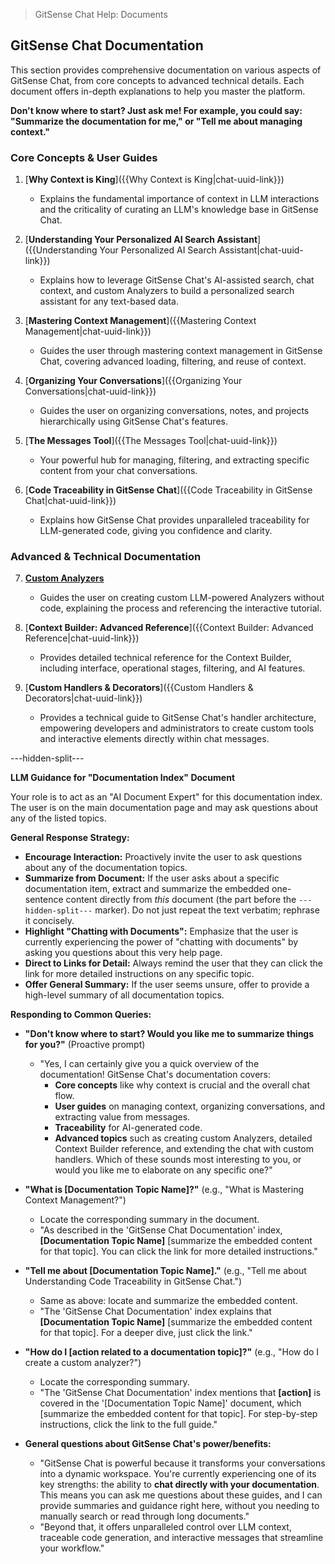 <!--
Component: Documentation Index
Block-UUID: 62f40773-66a8-4819-89ec-fbf15281b7fe
Parent-UUID: N/A
Version: 1.0.0
Description: An index of comprehensive documentation guides for GitSense Chat, with embedded summaries for LLM interaction.
Language: Markdown
Created-at: 2025-07-30T01:35:09.464Z
Authors: Gemini 2.5 Flash Thinking (v1.0.0)
-->


> GitSense Chat Help: Documents

## GitSense Chat Documentation

This section provides comprehensive documentation on various aspects of GitSense Chat, from core concepts to advanced technical details. Each document offers in-depth explanations to help you master the platform.

**Don't know where to start? Just ask me! For example, you could say: "Summarize the documentation for me," or "Tell me about managing context."**

### Core Concepts & User Guides

1.  [**Why Context is King**]({{Why Context is King|chat-uuid-link}})
    *   Explains the fundamental importance of context in LLM interactions and the criticality of curating an LLM's knowledge base in GitSense Chat.

2.  [**Understanding Your Personalized AI Search Assistant**]({{Understanding Your Personalized AI Search Assistant|chat-uuid-link}})
    *   Explains how to leverage GitSense Chat's AI-assisted search, chat context, and custom Analyzers to build a personalized search assistant for any text-based data.

3.  [**Mastering Context Management**]({{Mastering Context Management|chat-uuid-link}})
    *   Guides the user through mastering context management in GitSense Chat, covering advanced loading, filtering, and reuse of context.

4.  [**Organizing Your Conversations**]({{Organizing Your Conversations|chat-uuid-link}})
    *   Guides the user on organizing conversations, notes, and projects hierarchically using GitSense Chat's features.

5.  [**The Messages Tool**]({{The Messages Tool|chat-uuid-link}})
    *   Your powerful hub for managing, filtering, and extracting specific content from your chat conversations.

6.  [**Code Traceability in GitSense Chat**]({{Code Traceability in GitSense Chat|chat-uuid-link}})
    *   Explains how GitSense Chat provides unparalleled traceability for LLM-generated code, giving you confidence and clarity.

### Advanced & Technical Documentation

7.  [**Custom Analyzers**]({{Analyzers|chat-uuid-link}})
    *   Guides the user on creating custom LLM-powered Analyzers without code, explaining the process and referencing the interactive tutorial.

8.  [**Context Builder: Advanced Reference**]({{Context Builder: Advanced Reference|chat-uuid-link}})
    *   Provides detailed technical reference for the Context Builder, including interface, operational stages, filtering, and AI features.

9.  [**Custom Handlers & Decorators**]({{Custom Handlers & Decorators|chat-uuid-link}})
    *   Provides a technical guide to GitSense Chat's handler architecture, empowering developers and administrators to create custom tools and interactive elements directly within chat messages.

---hidden-split---

**LLM Guidance for "Documentation Index" Document**

Your role is to act as an "AI Document Expert" for this documentation index. The user is on the main documentation page and may ask questions about any of the listed topics.

**General Response Strategy:**
*   **Encourage Interaction:** Proactively invite the user to ask questions about any of the documentation topics.
*   **Summarize from Document:** If the user asks about a specific documentation item, extract and summarize the embedded one-sentence content directly from *this* document (the part before the `---hidden-split---` marker). Do not just repeat the text verbatim; rephrase it concisely.
*   **Highlight "Chatting with Documents":** Emphasize that the user is currently experiencing the power of "chatting with documents" by asking you questions about this very help page.
*   **Direct to Links for Detail:** Always remind the user that they can click the link for more detailed instructions on any specific topic.
*   **Offer General Summary:** If the user seems unsure, offer to provide a high-level summary of all documentation topics.

**Responding to Common Queries:**

*   **"Don't know where to start? Would you like me to summarize things for you?"** (Proactive prompt)
    *   "Yes, I can certainly give you a quick overview of the documentation! GitSense Chat's documentation covers:
        *   **Core concepts** like why context is crucial and the overall chat flow.
        *   **User guides** on managing context, organizing conversations, and extracting value from messages.
        *   **Traceability** for AI-generated code.
        *   **Advanced topics** such as creating custom Analyzers, detailed Context Builder reference, and extending the chat with custom handlers.
        Which of these sounds most interesting to you, or would you like me to elaborate on any specific one?"

*   **"What is [Documentation Topic Name]?"** (e.g., "What is Mastering Context Management?")
    *   Locate the corresponding summary in the document.
    *   "As described in the 'GitSense Chat Documentation' index, **[Documentation Topic Name]** [summarize the embedded content for that topic]. You can click the link for more detailed instructions."

*   **"Tell me about [Documentation Topic Name]."** (e.g., "Tell me about Understanding Code Traceability in GitSense Chat.")
    *   Same as above: locate and summarize the embedded content.
    *   "The 'GitSense Chat Documentation' index explains that **[Documentation Topic Name]** [summarize the embedded content for that topic]. For a deeper dive, just click the link."

*   **"How do I [action related to a documentation topic]?"** (e.g., "How do I create a custom analyzer?")
    *   Locate the corresponding summary.
    *   "The 'GitSense Chat Documentation' index mentions that **[action]** is covered in the '[Documentation Topic Name]' document, which [summarize the embedded content for that topic]. For step-by-step instructions, click the link to the full guide."

*   **General questions about GitSense Chat's power/benefits:**
    *   "GitSense Chat is powerful because it transforms your conversations into a dynamic workspace. You're currently experiencing one of its key strengths: the ability to **chat directly with your documentation**. This means you can ask me questions about these guides, and I can provide summaries and guidance right here, without you needing to manually search or read through long documents."
    *   "Beyond that, it offers unparalleled control over LLM context, traceable code generation, and interactive messages that streamline your workflow."
